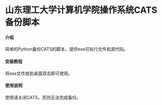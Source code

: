 # 山东理工大学计算机学院操作系统CATS备份脚本

#### 介绍
简单的Python备份CATS的脚本，提供exe可执行文件和源代码。

#### 安装教程

将exe文件放到桌面双击即可使用。

#### 使用说明
使用请关闭CATS，否则无法完成备份。